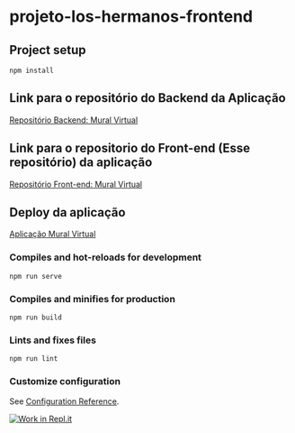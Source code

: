 # projeto-los-hermanos-frontend

## Project setup
```
npm install
```
## Link para o repositório do Backend da Aplicação

[Repositório Backend: Mural Virtual](https://github.com/ifpi-picos/projeto-integrador-i-mural-online-backend)

## Link para o repositorio do Front-end (Esse repositório) da aplicação

[Repositório Front-end: Mural Virtual](https://github.com/ifpi-picos/projeto-integrador-i-mural-online-frontend)

## Deploy da aplicação

[Aplicação Mural Virtual](https://mural-virtual.netlify.app/)


### Compiles and hot-reloads for development
```
npm run serve
```

### Compiles and minifies for production
```
npm run build
```

### Lints and fixes files
```
npm run lint
```

### Customize configuration
See [Configuration Reference](https://cli.vuejs.org/config/).


[![Work in Repl.it](https://classroom.github.com/assets/work-in-replit-14baed9a392b3a25080506f3b7b6d57f295ec2978f6f33ec97e36a161684cbe9.svg)](https://classroom.github.com/online_ide?assignment_repo_id=432758&assignment_repo_type=GroupAssignmentRepo)
